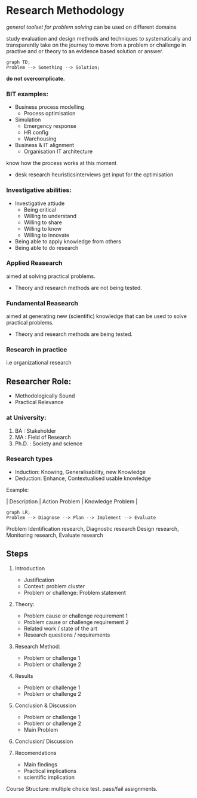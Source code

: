 # Research Methodology


*general toolset for problem solving*
can be used on different domains

study evaluation and design methods and techniques to systematically and transparently
take on the journey to move from a problem or challenge in practive and or theory to an evidence based
solution or answer.

```mermaid
graph TD;
Problem --> Something --> Solution;
```

**do not overcomplicate.**

### BIT examples:
+ Business process modelling
	+ Process optimisation
+ Simulation
	+ Emergency response
	+ HR config
	+ Warehousing
+ Business & IT alignment
	+ Organisation IT architecture


know how the process works at this moment
+ desk research
heuristicsinterviews
get input for the optimisation


### Investigative abilities:
+ Investigative attiude
	+ Being critical
	+ Willing to understand
	+ Willing to share
	+ Willing to know
	+ Willing to innovate
+ Being able to apply knowledge from others
+ Being able to do research


### Applied Reasearch
aimed at solving practical problems.
+ Theory and research methods are not being tested.

### Fundamental Reasearch
aimed at generating new (scientific) knowledge
that can be used to solve practical problems.
+ Theory and research methods are being tested.

### Research in practice
i.e organizational research

## Researcher Role:
+ Methodologically Sound
+ Practical Relevance

### at University:
1. BA : Stakeholder
2. MA : Field of Research
3. Ph.D. : Society and science

### Research types
+ Induction: Knowing, Generalisability, new Knowledge
+ Deduction: Enhance, Contextualised usable knowledge

Example:


| Description | Action Problem | Knowledge Problem |

```mermaid
graph LR;
Problem --> Diagnose --> Plan --> Implement --> Evaluate
```

Problem Identification research, Diagnostic research
Design research, Monitoring research, Evaluate research

## Steps

1. Introduction
	+ Justification
	+ Context: problem cluster
	+ Problem or challenge: Problem statement

2. Theory:
	+ Problem cause or challenge requirement 1
	+ Problem cause or challenge requirement 2
	+ Related work / state of the art
	+ Research questions / requirements

3. Research Method:
	+ Problem or challenge 1
	+ Problem or challenge 2

4. Results
	+ Problem or challenge 1
	+ Problem or challenge 2

5. Conclusion & Discussion
	+ Problem or challenge 1
	+ Problem or challenge 2
	+ Main Problem

6. Conclusion/ Discussion

7. Recomendations
	+ Main findings
	+ Practical implications
	+ scientific implication



Course Structure:
multiple choice test.
pass/fail assignments.

